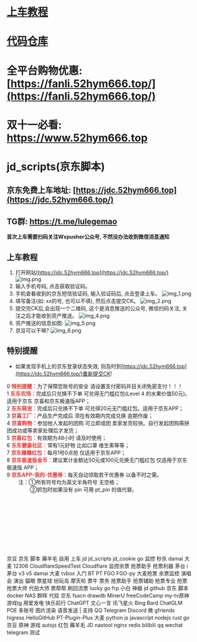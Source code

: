 # [上车教程](https://www.52hym666.top/archives/jing-dong-yang-mao-mian-fei-shang-che-jiao-cheng)
# [代码仓库](https://github.com/jerryy2577/jd403)
# 全平台购物优惠:  [https://fanli.52hym666.top/](https://fanli.52hym666.top/)
# 双十一必看: https://www.52hym666.top
# jd_scripts(京东脚本)

##  京东免费上车地址: [https://jdc.52hym666.top](https://jdc.52hym666.top/)

## TG群: https://t.me/lulegemao

**首次上车需要扫码关注Wxpusher公众号, 不然没办法收到微信消息通知**

##   上车教程
1. 打开网站[https://jdc.52hym666.top](https://jdc.52hym666.top/)
   ![img.png](/images/img.png)
2. 输入手机号码, 点击获取验证码。
3. 手机查看收到的京东短信验证码, 输入验证码后, 点击登录上车。
   ![img_1.png](/images/img_1.png)
4. 填写备注(如: xx的号, 也可以不填), 然后点击提交CK。
   ![img_2.png](/images/img_2.png)
5. 提交完CK后,会出现一个二维码, 这个是消息推送的公众号, 微信扫码关注, 关注之后才能收到资产推送。
   ![img_4.png](/images/img_4.png)
6. 资产推送的信息如图:
   ![img_5.png](/images/img_5.png)
7. 京豆可以干嘛?
![img_6.png](/images/img_6.png)





##   特别提醒
- 如果发现手机上的京东登录状态失效, 则及时到[https://jdc.52hym666.top](https://jdc.52hym666.top/)重新提交CK!
<div class="modal-body">
                 <div class="alert alert-success" id="notice"><div style="text-align:left;">  0  <span style="color: E53333;"><strong>特别提醒：</strong></span>为了保障您账号的安全  请设置支付密码并目关闭免密支付！！！</div><div style="text-align:left;">  1  <span style="color: E53333;"><strong>东东农场：</strong></span>完成后只兑换不下单  可兑得无门槛红包(Level 4 的水果价值50元)。适用于京东  京喜和京东极速版APP；</div><div style="text-align:left;">  2  <span style="color: E53333;"><strong>东东萌宠：</strong></span>完成后只兑换不下单  可兑得20元无门槛红包。适用于京东APP；</div><div style="text-align:left;">  3  <span style="color: E53333;"><strong>京喜工厂：</strong></span>产品生产完成后  须在有效期内完成兑换  逾期作废；</div><div style="text-align:left;">  4  <span style="color: E53333;"><strong>京喜购物：</strong></span>参加他人发起的团购  可立即成团  卖家发货较快。自行发起团购需拼团成功或等卖家处理后才发货；</div><div style="text-align:left;">  5  <span style="color: E53333;"><strong>京喜红包：</strong></span>有效期为48小时  请及时使用；</div><div style="text-align:left;">  6  <span style="color: E53333;"><strong>东东健康社区：</strong></span>常有1元好物  比如口罩  维生素等等；</div><div style="text-align:left;">  7  <span style="color: E53333;"><strong>京东赚赚红包：</strong></span>每月1号0点抢  仅适用于京东APP；</div><div style="text-align:left;">  8  <span style="color: E53333;"><strong>京东极速版金币：</strong></span>建议累计金额达50元或100元兑换无门槛红包  仅适用于京东极速版 APP；</div><div style="text-align:left;">  9  <span style="color: E53333;"><strong>京东APP-我的-优惠券：</strong></span>每天自动领取若干优惠券  以备不时之需。</div><div style="text-align:left;">  &nbsp; &nbsp; &nbsp; &nbsp; 注：①所有符号均为英文半角符号  无空格；</div><div style="text-align:left;">  &nbsp; &nbsp; &nbsp; &nbsp; &nbsp; &nbsp; &nbsp; &nbsp; ②抓包时如果没有 pin   可用 pt_pin 的值代替。</div></div>
</div>


<br/><br/><br/><br/><br/><br/><br/><br/><br/>
 京豆  京东  脚本  薅羊毛  自用  上车  jd  jd_scripts  jd_cookie  go 
 监控  秒杀  damai  大麦  12306  CloudflareSpeedTest  Cloudflare
监控余票  抢票助手  抢票利器  茅台  i茅台 v3 v5  damai  大麦  tvbox  入门  BT  PT  FGO  FGO-py
大麦抢票  余票监控  演唱会  演出  猫眼  票星球  纷玩岛  摩天轮  票牛  票务  抢票助手  抢票辅助  抢票专业  抢票  抢票大师  代拍大师  票帮帮  刷回流票  lucky  go  frp  小白  神器
 jd  github  京东  脚本  docker  NAS  群晖  代挂  京东  fsacn  drawdb  MinerU  freeCodeCamp  my-tv原神游戏tg   用爱发电  快乐前行
 ChatGPT  文心一言  讯飞星火  Bing  Bard  ChatGLM  POE  多账号  图片渲染  语音发送 | 支持 QQ  Telegram  Discord  微
 gfriends  higress  HelloGitHub  PT-Plugin-Plus   大麦
 python  js  javascript  nodejs  rust  go  京豆 原神 游戏  autojs 红包 薅羊毛 JD
 nastool  nginx  redis  bilibili  qq  wechat  telegram 测试 
<!-- START -->
<!-- 1734981842875 -->
<!-- END -->
